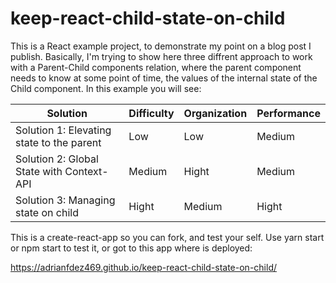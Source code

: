 # keep-react-child-state-on-child

This is a React example project, to demonstrate my point on a blog post I publish.
Basically, I'm trying to show here three diffrent approach to work with a Parent-Child components relation, where the parent component needs to know at some point of time, the values of the internal state of the Child component.
In this example you will see:

| Solution                                  | Difficulty | Organization | Performance |
| ----------------------------------------- | ---------- | ------------ | ----------- |
| Solution 1: Elevating state to the parent | Low        | Low          | Medium      |
| Solution 2: Global State with Context-API | Medium     | Hight        | Medium      |
| Solution 3: Managing state on child       | Hight      | Medium       | Hight       |

This is a create-react-app so you can fork, and test your self.
Use yarn start or npm start to test it, or got to this app where is deployed:

https://adrianfdez469.github.io/keep-react-child-state-on-child/
